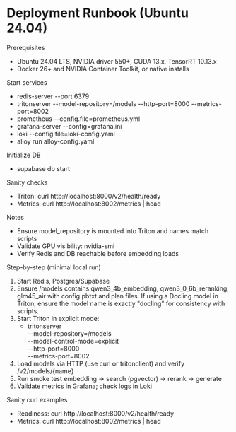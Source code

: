 # Deployment Runbook (Ubuntu 24.04)

Prerequisites
- Ubuntu 24.04 LTS, NVIDIA driver 550+, CUDA 13.x, TensorRT 10.13.x
- Docker 26+ and NVIDIA Container Toolkit, or native installs

Start services
- redis-server --port 6379
- tritonserver --model-repository=/models --http-port=8000 --metrics-port=8002
- prometheus --config.file=prometheus.yml
- grafana-server --config=grafana.ini
- loki --config.file=loki-config.yaml
- alloy run alloy-config.yaml

Initialize DB
- supabase db start

Sanity checks
- Triton: curl http://localhost:8000/v2/health/ready
- Metrics: curl http://localhost:8002/metrics | head

Notes
- Ensure model_repository is mounted into Triton and names match scripts
- Validate GPU visibility: nvidia-smi
- Verify Redis and DB reachable before embedding loads


Step-by-step (minimal local run)
1) Start Redis, Postgres/Supabase
2) Ensure /models contains qwen3_4b_embedding, qwen3_0_6b_reranking, glm45_air with config.pbtxt and plan files. If using a Docling model in Triton, ensure the model name is exactly "docling" for consistency with scripts.
3) Start Triton in explicit mode:
   - tritonserver \
     --model-repository=/models \
     --model-control-mode=explicit \
     --http-port=8000 \
     --metrics-port=8002
4) Load models via HTTP (use curl or tritonclient) and verify /v2/models/{name}
5) Run smoke test embedding → search (pgvector) → rerank → generate
6) Validate metrics in Grafana; check logs in Loki

Sanity curl examples
- Readiness: curl http://localhost:8000/v2/health/ready
- Metrics:   curl http://localhost:8002/metrics | head

